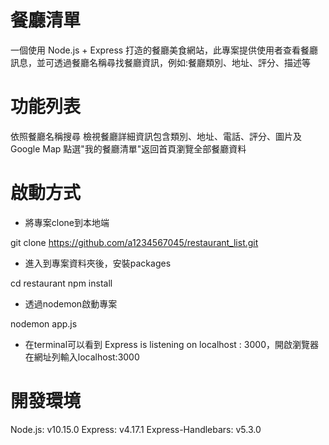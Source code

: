 # 餐廳清單
一個使用 Node.js + Express 打造的餐廳美食網站，此專案提供使用者查看餐廳訊息，並可透過餐廳名稱尋找餐廳資訊，例如:餐廳類別、地址、評分、描述等

# 功能列表
依照餐廳名稱搜尋
檢視餐廳詳細資訊包含類別、地址、電話、評分、圖片及 Google Map
點選"我的餐廳清單"返回首頁瀏覽全部餐廳資料

# 啟動方式
* 將專案clone到本地端

git clone https://github.com/a1234567045/restaurant_list.git

* 進入到專案資料夾後，安裝packages

cd restaurant
npm install

* 透過nodemon啟動專案

nodemon app.js

* 在terminal可以看到 Express is listening on localhost : 3000，開啟瀏覽器在網址列輸入localhost:3000

# 開發環境
Node.js: v10.15.0
Express: v4.17.1
Express-Handlebars: v5.3.0